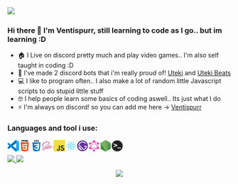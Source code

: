 <img src="https://discord.c99.nl/widget/theme-4/429013973501870100.png">


### Hi there 👋 I'm Ventispurr, still learning to code as I go.. but im learning :D

- 🏠 I Live on discord pretty much and play video games.. I'm also self taught in coding :D
- 🤖 I've made 2 discord bots that i'm really proud of! [Uteki](https://its.ventispurr.xyz/Uteki) and [Uteki Beats](https://its.ventispurr.xyz/UtekiBeats)
- 💻 I like to program often.. I also make a lot of random little Javascript scripts to do stupid little stuff
- 🤓 I help people learn some basics of coding aswell.. Its just what I do
- ⚡ I'm always on discord! so you can add me here -> [Ventispurr](https://discord.gg/cB49pkWjGZ)

### Languages and tool i use:

[<img align="left" alt="Visual Studio Code" width="26px" src="https://raw.githubusercontent.com/github/explore/80688e429a7d4ef2fca1e82350fe8e3517d3494d/topics/visual-studio-code/visual-studio-code.png" />][webdevplaylist]
[<img align="left" alt="HTML5" width="26px" src="https://raw.githubusercontent.com/github/explore/80688e429a7d4ef2fca1e82350fe8e3517d3494d/topics/html/html.png" />][webdevplaylist]
[<img align="left" alt="CSS3" width="26px" src="https://raw.githubusercontent.com/github/explore/80688e429a7d4ef2fca1e82350fe8e3517d3494d/topics/css/css.png" />][cssplaylist]
[<img align="left" alt="Sass" width="26px" src="https://raw.githubusercontent.com/github/explore/80688e429a7d4ef2fca1e82350fe8e3517d3494d/topics/sass/sass.png" />][cssplaylist]
[<img align="left" alt="JavaScript" width="26px" src="https://raw.githubusercontent.com/github/explore/80688e429a7d4ef2fca1e82350fe8e3517d3494d/topics/javascript/javascript.png" />][jsplaylist]
[<img align="left" alt="React" width="26px" src="https://raw.githubusercontent.com/github/explore/80688e429a7d4ef2fca1e82350fe8e3517d3494d/topics/react/react.png" />][reactplaylist]
[<img align="left" alt="Gatsby" width="26px" src="https://raw.githubusercontent.com/github/explore/e94815998e4e0713912fed477a1f346ec04c3da2/topics/gatsby/gatsby.png" />][webdevplaylist]
[<img align="left" alt="GraphQL" width="26px" src="https://raw.githubusercontent.com/github/explore/80688e429a7d4ef2fca1e82350fe8e3517d3494d/topics/graphql/graphql.png" />][webdevplaylist]
[<img align="left" alt="Node.js" width="26px" src="https://raw.githubusercontent.com/github/explore/80688e429a7d4ef2fca1e82350fe8e3517d3494d/topics/nodejs/nodejs.png" />][jsplaylist]ㅤ
[<img align="left" alt="Terminal" width="26px" src="https://raw.githubusercontent.com/github/explore/80688e429a7d4ef2fca1e82350fe8e3517d3494d/topics/terminal/terminal.png" />][webdevplaylist]

<a href="https://github.com/Ventispurr">
  <img src="https://github-readme-stats.vercel.app/api?username=Ventispurr&count_private=true&hide_border=true&show_icons=true&include_all_commits=true&bg_color=0d1117&title_color=87b4bf&text_color=FFFFFF&icon_color=87b4bf">
<img src="https://github-readme-stats.vercel.app/api/top-langs/?username=Ventispurr&theme=nord&hide_border=true&bg_color=0d1117&border_radius=6&title_color=87b4bf">
</a>

[youtube]: https://www.youtube.com/channel/UCmTSEzt4h1S4MiCM1grWu9g
[webdevplaylist]: https://www.youtube.com/playlist?list=PLkwxH9e_vrAJ0WbEsFA9W3I1W-g_BTsbt
[jsplaylist]: https://www.youtube.com/playlist?
[cssplaylist]: https://www.youtube.com/playlist?
[reactplaylist]: https://www.youtube.com/playlist?list=PLkwxH9e_vrAK4TdffpxKY3QGyHCpxFcQ0







  <p align="center">
    <img style="text-align:center;" src="https://komarev.com/ghpvc/?username=ventispurr&style=flat-square">
  </p>
</p>
